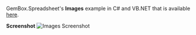 GemBox.Spreadsheet's **Images** example in C# and VB.NET that is available [here](https://www.gemboxsoftware.com/spreadsheet/examples/excel-images/209).

**Screenshot**
![Images Screenshot](https://www.gemboxsoftware.com/Spreadsheet/Examples/Content/BasicFeatures/Images/Images.jpg)